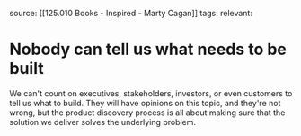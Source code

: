 source: [[125.010 Books - Inspired - Marty Cagan]]
tags:
relevant:

# Nobody can tell us what needs to be built

We can't count on executives, stakeholders, investors, or even customers to tell us what to build. They will have opinions on this topic, and they're not wrong, but the product discovery process is all about making sure that the solution we deliver solves the underlying problem.

